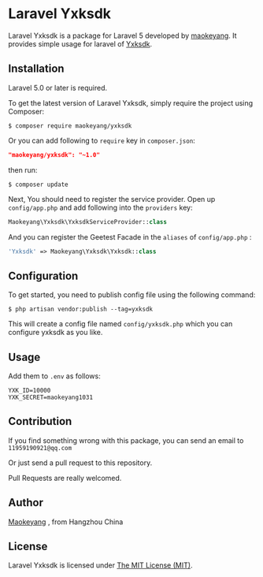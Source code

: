 # Laravel Yxksdk

Laravel Yxksdk is a package for Laravel 5 developed by [maokeyang](https://github.com/maokeyang). It provides simple usage for laravel of [Yxksdk](http://www.youxiake.com/). 


## Installation

Laravel 5.0 or later is required.

To get the latest version of Laravel Yxksdk, simply require the project using Composer:

```
$ composer require maokeyang/yxksdk
```

Or you can add following to `require` key in `composer.json`:

```json
"maokeyang/yxksdk": "~1.0"
```

then run:

```
$ composer update
```

Next, You should need to register the service provider. Open up `config/app.php` and add following into the `providers` key:

```php
Maokeyang\Yxksdk\YxksdkServiceProvider::class
```

And you can register the Geetest Facade in the `aliases` of `config/app.php` :

```php
'Yxksdk' => Maokeyang\Yxksdk\Yxksdk::class
```

## Configuration

To get started, you need to publish config file using the following command:

```
$ php artisan vendor:publish --tag=yxksdk
```

This will create a config file named `config/yxksdk.php` which you can configure yxksdk as you like.


## Usage

Add them to `.env` as follows:

```
YXK_ID=10000
YXK_SECRET=maokeyang1031
```

## Contribution

If you find something wrong with this package, you can send an email to `11959190921@qq.com`

Or just send a pull request to this repository. 

Pull Requests are really welcomed.

## Author

[Maokeyang](https://github.com/maokeyang) , from Hangzhou China

## License

Laravel Yxksdk is licensed under [The MIT License (MIT)](https://github.com/Maokeyang/Yxksdk/blob/master/LICENSE).



 
